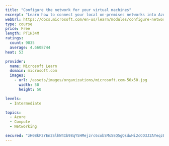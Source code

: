 ```yaml
---
title: "Configure the network for your virtual machines"
excerpt: "Learn how to connect your local on-premises networks into Azure using virtual networks, VPN gateways, and Azure ExpressRoute."
webUrl: https://docs.microsoft.com/en-us/learn/modules/configure-network-for-azure-virtual-machines/
type: course
price: Free
length: PT1H34M
ratings:
  count: 9035
  average: 4.6608744
heat: 53

provider:
  name: Microsoft Learn
  domain: microsoft.com
  images:
    - url: /assets/images/organizations/microsoft.com-50x50.jpg
      width: 50
      height: 50

levels:
  - Intermediate

topics:
  - Azure
  - Compute
  - Networking

secured: "zH0BkF2YEn2SlhW4Ib98qY5HMejzrc6cobSMsSEQ5gQsdwHi2cCO3J2AYeqzLmtgEKlAqXwnympzkCHwZzQjeNne8PE8jVoJpUR2AYOgxy1F4eTLCiEBWlE/duhl3eT7VxSWvGyzv5i0DplaNaco9B5aBtRx13kr2Wyin7plITKfEbVxMbg9N9v7Q5eqDkBtByfbagC6nsNwYS4wNXzKnxWw1MRBD2FRMGDHp0EiAIHgOfEEwrMDaEz+Suyf67s5cTxPPFc4Bqo85IFrVUzcxpgtIdd8+2hALvLUAcQnthCqHuvuorbVH0HIc7/39sBbNYy3k8rX2fC5OZd0M21BVrqvz19biWXGKeMVfO4lYrki9eoVdzI8dgNAXJCZ9oICUVOxNG1dIASJ/BsJ+0WKg99hMb5SnS2LJ0b2RfqCXsI=;/KjZcvgMt/SShdB/uxJnYQ=="
---
```


